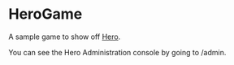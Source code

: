 HeroGame
========

A sample game to show off [Hero](https://github.com/Skookum/Hero).

You can see the Hero Administration console by going to /admin.
